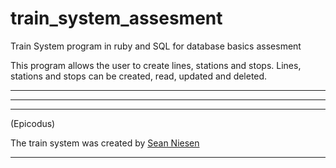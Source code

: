 train_system_assesment
======================

Train System program in ruby and SQL for database basics assesment 

This program allows the user to create lines, stations and stops.
Lines, stations and stops can be created, read, updated and deleted.
*****
******
******

(Epicodus)

The train system was created by [Sean Niesen](http://github.com/seann1 "Title")

----
